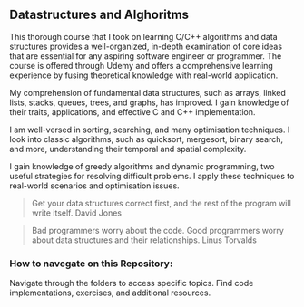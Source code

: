 ## Datastructures and Alghoritms

This thorough course that I took on learning C/C++ algorithms and data structures provides a well-organized, in-depth examination of core ideas that are essential for any aspiring software engineer or programmer. The course is offered through Udemy and offers a comprehensive learning experience by fusing theoretical knowledge with real-world application.

My comprehension of fundamental data structures, such as arrays, linked lists, stacks, queues, trees, and graphs, has improved.
I gain knowledge of their traits, applications, and effective C and C++ implementation.

I am well-versed in sorting, searching, and many optimisation techniques. I look into classic algorithms, such as quicksort, mergesort, binary search, and more, understanding their temporal and spatial complexity.

I gain knowledge of greedy algorithms and dynamic programming, two useful strategies for resolving difficult problems. I apply these techniques to real-world scenarios and optimisation issues.

> Get your data structures correct first, and the rest of the program will write itself. David Jones

> Bad programmers worry about the code. Good programmers worry about data structures and their relationships. Linus Torvalds

### How to navegate on this Repository:

Navigate through the folders to access specific topics.
Find code implementations, exercises, and additional resources.
